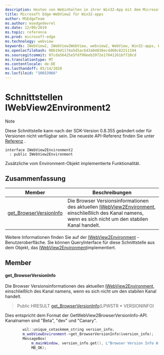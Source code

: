 ```yaml
---
description: Hosten von Webinhalten in ihrer Win32-App mit dem Microsoft Edge WebView2-Steuerelement
title: Microsoft Edge-WebView2 für Win32-apps
author: MSEdgeTeam
ms.author: msedgedevrel
ms.date: 12/09/2019
ms.topic: reference
ms.prod: microsoft-edge
ms.technology: webview
keywords: IWebView2, IWebView2WebView, webview2, WebView, Win32-apps, Win32, Edge
ms.openlocfilehash: 00b19d1174a5d5ac643a04038ecdd60c82211194
ms.sourcegitcommit: 07cda56425e5fdf90eeb3972e17041261bf720cd
ms.translationtype: MT
ms.contentlocale: de-DE
ms.lasthandoff: 05/14/2020
ms.locfileid: "10653966"
---
```

# Schnittstellen IWebView2Environment2 

> [!NOTE]
> Diese Schnittstelle kann nach der SDK-Version 0.8.355 geändert oder für Versionen nicht verfügbar sein. Die neueste API-Referenz finden Sie unter [Referenz](../../../webview2-api-reference.md) .

```
interface IWebView2Environment2
  : public IWebView2Environment
```

Zusätzliche vom Environment-Objekt implementierte Funktionalität.

## Zusammenfassung

 Member                        | Beschreibungen
--------------------------------|---------------------------------------------
[get_BrowserVersionInfo](#get_browserversioninfo) | Die Browser Versionsinformationen des aktuellen [IWebView2Environment](IWebView2Environment.md), einschließlich des Kanal namens, wenn es sich nicht um den stabilen Kanal handelt.

Weitere Informationen finden Sie auf der [IWebView2Environment](IWebView2Environment.md) -Benutzeroberfläche. Sie können QueryInterface für diese Schnittstelle aus dem Objekt, das [IWebView2Environment](IWebView2Environment.md)implementiert.

## Member

#### get_BrowserVersionInfo 

Die Browser Versionsinformationen des aktuellen [IWebView2Environment](IWebView2Environment.md), einschließlich des Kanal namens, wenn es sich nicht um den stabilen Kanal handelt.

> Public HRESULT [get_BrowserVersionInfo](#get_browserversioninfo)(LPWSTR * VERSIONINFO)

Dies entspricht dem Format der GetWebView2BrowserVersionInfo-API. Kanalnamen sind "Beta", "dev" und "Canary".

```cpp
        wil::unique_cotaskmem_string version_info;
        m_webViewEnvironment->get_BrowserVersionInfo(&version_info);
        MessageBox(
            m_mainWindow, version_info.get(), L"Browser Version Info After WebView Creation",
            MB_OK);
```

